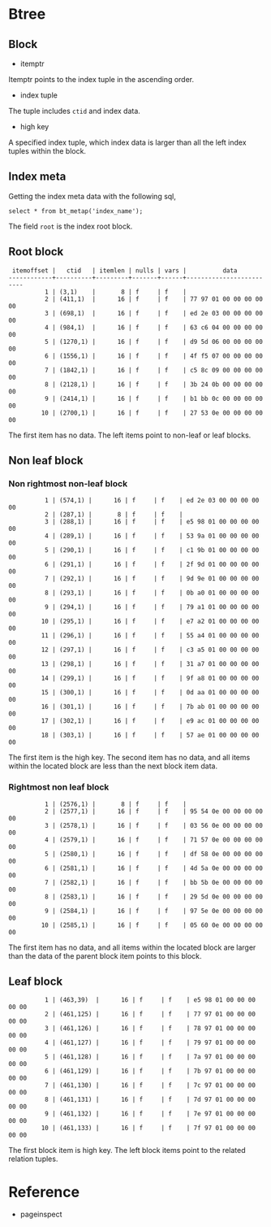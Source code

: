 
Btree
=====

Block
-----

  * itemptr

Itemptr points to the index tuple in the ascending order.

  * index tuple

The tuple includes `ctid` and index data.

  * high key

A specified index tuple, which index data is larger than all the left index tuples within the block.


Index meta
-----------

Getting the index meta data with the following sql,

```
select * from bt_metap('index_name');
```

The field `root` is the index root block.


Root block
----------

```
 itemoffset |   ctid   | itemlen | nulls | vars |          data
------------+----------+---------+-------+------+-------------------------
          1 | (3,1)    |       8 | f     | f    |
          2 | (411,1)  |      16 | f     | f    | 77 97 01 00 00 00 00 00
          3 | (698,1)  |      16 | f     | f    | ed 2e 03 00 00 00 00 00
          4 | (984,1)  |      16 | f     | f    | 63 c6 04 00 00 00 00 00
          5 | (1270,1) |      16 | f     | f    | d9 5d 06 00 00 00 00 00
          6 | (1556,1) |      16 | f     | f    | 4f f5 07 00 00 00 00 00
          7 | (1842,1) |      16 | f     | f    | c5 8c 09 00 00 00 00 00
          8 | (2128,1) |      16 | f     | f    | 3b 24 0b 00 00 00 00 00
          9 | (2414,1) |      16 | f     | f    | b1 bb 0c 00 00 00 00 00
         10 | (2700,1) |      16 | f     | f    | 27 53 0e 00 00 00 00 00
```

The first item has no data. The left items point to non-leaf or leaf blocks.


Non leaf block
--------------

### Non rightmost non-leaf block ###

```
          1 | (574,1) |      16 | f     | f    | ed 2e 03 00 00 00 00 00
          2 | (287,1) |       8 | f     | f    |
          3 | (288,1) |      16 | f     | f    | e5 98 01 00 00 00 00 00
          4 | (289,1) |      16 | f     | f    | 53 9a 01 00 00 00 00 00
          5 | (290,1) |      16 | f     | f    | c1 9b 01 00 00 00 00 00
          6 | (291,1) |      16 | f     | f    | 2f 9d 01 00 00 00 00 00
          7 | (292,1) |      16 | f     | f    | 9d 9e 01 00 00 00 00 00
          8 | (293,1) |      16 | f     | f    | 0b a0 01 00 00 00 00 00
          9 | (294,1) |      16 | f     | f    | 79 a1 01 00 00 00 00 00
         10 | (295,1) |      16 | f     | f    | e7 a2 01 00 00 00 00 00
         11 | (296,1) |      16 | f     | f    | 55 a4 01 00 00 00 00 00
         12 | (297,1) |      16 | f     | f    | c3 a5 01 00 00 00 00 00
         13 | (298,1) |      16 | f     | f    | 31 a7 01 00 00 00 00 00
         14 | (299,1) |      16 | f     | f    | 9f a8 01 00 00 00 00 00
         15 | (300,1) |      16 | f     | f    | 0d aa 01 00 00 00 00 00
         16 | (301,1) |      16 | f     | f    | 7b ab 01 00 00 00 00 00
         17 | (302,1) |      16 | f     | f    | e9 ac 01 00 00 00 00 00
         18 | (303,1) |      16 | f     | f    | 57 ae 01 00 00 00 00 00
```

The first item is the high key. The second item has no data, and all items within the located block are less than the next block item data.


### Rightmost non leaf block ###

```
          1 | (2576,1) |       8 | f     | f    |
          2 | (2577,1) |      16 | f     | f    | 95 54 0e 00 00 00 00 00
          3 | (2578,1) |      16 | f     | f    | 03 56 0e 00 00 00 00 00
          4 | (2579,1) |      16 | f     | f    | 71 57 0e 00 00 00 00 00
          5 | (2580,1) |      16 | f     | f    | df 58 0e 00 00 00 00 00
          6 | (2581,1) |      16 | f     | f    | 4d 5a 0e 00 00 00 00 00
          7 | (2582,1) |      16 | f     | f    | bb 5b 0e 00 00 00 00 00
          8 | (2583,1) |      16 | f     | f    | 29 5d 0e 00 00 00 00 00
          9 | (2584,1) |      16 | f     | f    | 97 5e 0e 00 00 00 00 00
         10 | (2585,1) |      16 | f     | f    | 05 60 0e 00 00 00 00 00
```

The first item has no data, and all items within the located block are larger than the data of the parent block item points to this block.


Leaf block
------------

```
          1 | (463,39)  |      16 | f     | f    | e5 98 01 00 00 00 00 00
          2 | (461,125) |      16 | f     | f    | 77 97 01 00 00 00 00 00
          3 | (461,126) |      16 | f     | f    | 78 97 01 00 00 00 00 00
          4 | (461,127) |      16 | f     | f    | 79 97 01 00 00 00 00 00
          5 | (461,128) |      16 | f     | f    | 7a 97 01 00 00 00 00 00
          6 | (461,129) |      16 | f     | f    | 7b 97 01 00 00 00 00 00
          7 | (461,130) |      16 | f     | f    | 7c 97 01 00 00 00 00 00
          8 | (461,131) |      16 | f     | f    | 7d 97 01 00 00 00 00 00
          9 | (461,132) |      16 | f     | f    | 7e 97 01 00 00 00 00 00
         10 | (461,133) |      16 | f     | f    | 7f 97 01 00 00 00 00 00
```

The first block item is high key. The left block items point to the related relation tuples.



Reference
=========

  * pageinspect

